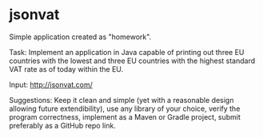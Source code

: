 # jsonvat
Simple application created as "homework".

Task: Implement an application in Java capable of printing out three EU countries with the lowest and three EU countries with the highest standard VAT rate as of today within the EU. 

Input: http://jsonvat.com/ 

Suggestions: Keep it clean and simple (yet with a reasonable design allowing future extendibility), use any library of your choice, verify the program correctness, implement as a Maven or Gradle project, submit preferably as a GitHub repo link. 
